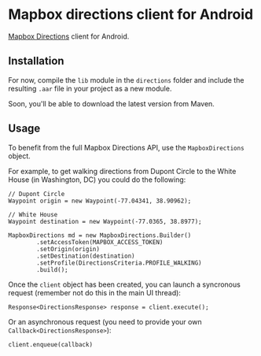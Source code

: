 # Mapbox directions client for Android

[Mapbox Directions](https://www.mapbox.com/developers/api/directions/) client for Android.

## Installation

For now, compile the `lib` module in the `directions` folder and include the
resulting `.aar` file in your project as a new module.

Soon, you'll be able to download the latest version from Maven.

## Usage

To benefit from the full Mapbox Directions API, use the `MapboxDirections` object.

For example, to get walking directions from Dupont Circle to the White House
(in Washington, DC) you could do the following:

```
// Dupont Circle
Waypoint origin = new Waypoint(-77.04341, 38.90962);

// White House
Waypoint destination = new Waypoint(-77.0365, 38.8977);

MapboxDirections md = new MapboxDirections.Builder()
        .setAccessToken(MAPBOX_ACCESS_TOKEN)
        .setOrigin(origin)
        .setDestination(destination)
        .setProfile(DirectionsCriteria.PROFILE_WALKING)
        .build();
```

Once the `client` object has been created, you can launch a syncronous request
(remember not do this in the main UI thread):

```
Response<DirectionsResponse> response = client.execute();
```

Or an asynchronous request (you need to provide your own `Callback<DirectionsResponse>`):

```
client.enqueue(callback)
```
